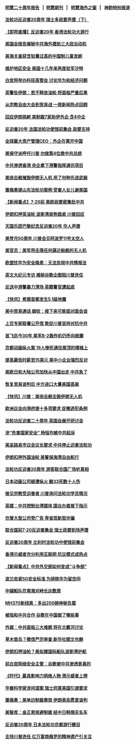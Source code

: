 #### [明慧二十周年报告](https://github.com/gfw-breaker/mh-reports/blob/master/README.md?t=07210301) &nbsp;&nbsp;|&nbsp;&nbsp;[明慧期刊](https://github.com/gfw-breaker/mh-qikan) &nbsp;&nbsp;|&nbsp;&nbsp; [明慧海外之窗](https://github.com/gfw-breaker/mh-news/blob/master/README.md?t=07210301) &nbsp;&nbsp;|&nbsp;&nbsp; [神韵特别报道](https://github.com/gfw-breaker/mh-news/blob/master/shenyun.md?t=07210301) 

#### [法轮功反迫害20周年 瑞士多政要声援（下）](../pages/nsc418/n11397825.md?t=07210301) 

#### [【即将直播】反迫害20年 香港法轮功大游行](../pages/nsc418/n11398226.md?t=07210301) 

#### [美国会报告揭秘中共海外援助三大政治动机](../pages/nsc418/n11391417.md?t=07210301) 

#### [美海关查获含铅量过高的中国制儿童发刷](../pages/nsc418/n11397751.md?t=07210301) 

#### [维护地区安全 美国十几年来再度驻军沙特](../pages/nsc418/n11397955.md?t=07210301) 

#### [白宫将举办科技高管会 讨论华为和经济问题](../pages/nsc418/n11397943.md?t=07210301) 

#### [英警告伊朗：若不释放油轮 将面临严重后果](../pages/nsc418/n11397813.md?t=07210301) 

#### [从宗教自由大会到贸易战 一周新闻热点回顾](../pages/nsc418/n11396061.md?t=07210301) 

#### [回应伊朗挑衅 美制裁7家助伊外企 含4中企](../pages/nsc418/n11397443.md?t=07210301) 

#### [反迫害20年 法国法轮功使馆前集会 政要支持](../pages/nsc418/n11396781.md?t=07210301) 

#### [全球最大资产管理CEO：外企在离开中国](../pages/nsc418/n11396727.md?t=07210301) 

#### [美保守派呼吁川普 勿做第4位救中共总统](../pages/nsc418/n11396724.md?t=07210301) 

#### [中共渗透香港 央企拿下港警指挥通讯项目](../pages/nsc418/n11396553.md?t=07210301) 

#### [美突击舰摧毁伊朗无人机 用了何种先进武器](../pages/nsc418/n11396566.md?t=07210301) 

#### [蓬佩奥提山东法轮功案例 受害人女儿谢美国](../pages/nsc418/n11396474.md?t=07210301) 

#### [【新闻看点】7‧20前 美欧政要密集批中共](../pages/nsc418/n11396069.md?t=07210301) 

#### [伊朗扣押英油轮 波斯湾局势趋紧 川普回应](../pages/nsc418/n11396669.md?t=07210301) 

#### [天国乐团巴黎纪念反迫害20年 华人声援](../pages/nsc418/n11396750.md?t=07210301) 

#### [美登月50周年 川普会见阿波罗11号太空人](../pages/nsc418/n11396296.md?t=07210301) 

#### [美官员：美军将击落任何逼近船舰的无人机](../pages/nsc418/n11395844.md?t=07210301) 

#### [欧盟忧华为安全隐患：无法忽视中共情报法](../pages/nsc418/n11395802.md?t=07210301) 

#### [英文大纪元专访 揭秘谷歌企图阻川普连任](../pages/nsc418/n11395918.md?t=07210301) 

#### [反送中港警暴力清场 英籍警官遭起底](../pages/nsc418/n11395725.md?t=07210301) 

#### [【快讯】希腊首都发生5.1级地震](../pages/nsc418/n11395838.md?t=07210301) 

#### [美中贸易通话 姆钦：接下来可能面对面会谈](../pages/nsc418/n11395747.md?t=07210301) 

#### [上百专家联署公开信 敦促川普坚持对抗中共](../pages/nsc418/n11394859.md?t=07210301) 

#### [首飞迄今30年 美军B-2轰炸机仍所向披靡](../pages/nsc418/n11395211.md?t=07210301) 

#### [京都动画纵火案 19人惨死通往屋顶的楼梯上](../pages/nsc418/n11394870.md?t=07210301) 

#### [提高最低时薪至15美元 美中小企业强烈反对](../pages/nsc418/n11394469.md?t=07210301) 

#### [美欧日和大陆公司加快从中国出走 中共急了](../pages/nsc418/n11393790.md?t=07210301) 

#### [恢复贸易谈判后 中方进口大量美国高粱](../pages/nsc418/n11393905.md?t=07210301) 

#### [【快讯】川普：美突击舰击毁伊朗无人机](../pages/nsc418/n11393964.md?t=07210301) 

#### [欧洲议会向港府提十多项要求 促撤逃犯条例](../pages/nsc418/n11393122.md?t=07210301) 

#### [法轮功反迫害二十周年 英国会展开研讨会](../pages/nsc418/n11393385.md?t=07210301) 

#### [涉“危害国家安全” 杨恒均被中共起诉](../pages/nsc418/n11393094.md?t=07210301) 

#### [美圣路易市议会议长要求 中共停止迫害法轮功](../pages/nsc418/n11393251.md?t=07210301) 

#### [伊朗扣押外国油轮 美誓保海湾自由航行](../pages/nsc418/n11393213.md?t=07210301) 

#### [法轮功反迫害20周年 游客联合国广场听真相](../pages/nsc418/n11392503.md?t=07210301) 

#### [日本动画公司疑遭纵火 酿33死数十人伤](../pages/nsc418/n11392533.md?t=07210301) 

#### [接见宗教受迫害者 川普询问法轮功学员情况](../pages/nsc418/n11391208.md?t=07210301) 

#### [英媒：中共控制台湾媒体 国台办直接下指示](../pages/nsc418/n11392264.md?t=07210301) 

#### [仿冒大型公司登广告 卑省现新型诈骗](../pages/nsc418/n11391687.md?t=07210301) 

#### [联合国前7‧20反迫害集会 瑞士政要到场声援](../pages/nsc418/n11391543.md?t=07210301) 

#### [反迫害20周年 比利时法轮功中使馆前集会](../pages/nsc418/n11390911.md?t=07210301) 

#### [香港示威者充分利用互联网 抗议模式成热点](../pages/nsc418/n11391061.md?t=07210301) 

#### [【新闻看点】中共外交部如何变成“斗争部”](../pages/nsc418/n11390525.md?t=07210301) 

#### [波兰收紧5G安全标准 为排除华为留空间](../pages/nsc418/n11390937.md?t=07210301) 

#### [中越船队在南海对峙长达数周](../pages/nsc418/n11390632.md?t=07210301) 

#### [MH370新线索：多出200磅神秘负载](../pages/nsc418/n11390794.md?t=07210301) 

#### [被指和中共合作 谷歌在中国做了哪些事](../pages/nsc418/n11390549.md?t=07210301) 

#### [外媒：中共面临三大难题 将在北戴河讨论](../pages/nsc418/n11390637.md?t=07210301) 

#### [草木皆兵？微信严厉审查 新华社图文也删](../pages/nsc418/n11390630.md?t=07210301) 

#### [伊朗扣押油轮？美拟建国际船队波斯湾护航](../pages/nsc418/n11390241.md?t=07210301) 

#### [前白宫网络安全主管：谷歌被中共渗透是真的](../pages/nsc418/n11390388.md?t=07210301) 

#### [《时代》最具影响力网络人物 港示威者上榜](../pages/nsc418/n11389998.md?t=07210301) 

#### [华裔科学家涉间谍案 瑞士同意美国引渡要求](../pages/nsc418/n11389956.md?t=07210301) 

#### [蓬佩奥：美单边制裁奏效 伊朗表态愿意谈判](../pages/nsc418/n11389584.md?t=07210301) 

#### [美智库：金正恩规避制裁 经中日韩俄买名车](../pages/nsc418/n11389800.md?t=07210301) 

#### [反迫害20周年 日本法轮功京都游行醒目](../pages/nsc418/n11389747.md?t=07210301) 

#### [支持川普连任 亿万富商佩罗的精神遗产引关注](../pages/nsc418/n11387101.md?t=07210301) 

